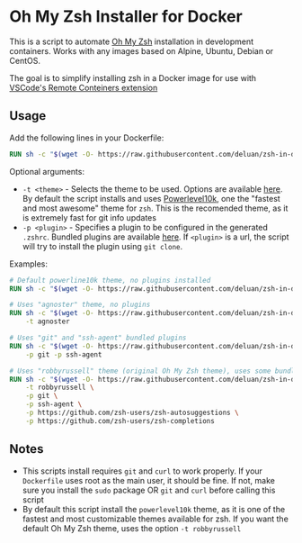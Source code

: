 # Oh My Zsh Installer for Docker

This is a script to automate [Oh My Zsh](https://ohmyz.sh/) installation in development containers.
Works with any images based on Alpine, Ubuntu, Debian or CentOS.

The goal is to simplify installing zsh in a Docker image for use with [VSCode's Remote Conteiners
extension](https://code.visualstudio.com/docs/remote/containers)

## Usage

Add the following lines in your Dockerfile:

```Dockerfile
RUN sh -c "$(wget -O- https://raw.githubusercontent.com/deluan/zsh-in-docker/master/zsh-in-docker.sh)" -- -t <theme> -p <plugin>
```

Optional arguments:

- `-t <theme>` - Selects the theme to be used. Options are available
  [here](https://github.com/robbyrussell/oh-my-zsh/wiki/Themes). By default the script installs
  and uses [Powerlevel10k](https://github.com/romkatv/powerlevel10k), one the
  "fastest and most awesome" theme for `zsh`. This is the recomended theme, as it is extremely fast
  for git info updates
- `-p <plugin>` - Specifies a plugin to be configured in the generated `.zshrc`. Bundled plugins
  are available [here](https://github.com/robbyrussell/oh-my-zsh/tree/master/plugins).
  If `<plugin>` is a url, the script will try to install the plugin using `git clone`.

Examples:

```Dockerfile
# Default powerline10k theme, no plugins installed
RUN sh -c "$(wget -O- https://raw.githubusercontent.com/deluan/zsh-in-docker/master/zsh-in-docker.sh)"
```

```Dockerfile
# Uses "agnoster" theme, no plugins
RUN sh -c "$(wget -O- https://raw.githubusercontent.com/deluan/zsh-in-docker/master/zsh-in-docker.sh)" -- \
    -t agnoster
```

```Dockerfile
# Uses "git" and "ssh-agent" bundled plugins
RUN sh -c "$(wget -O- https://raw.githubusercontent.com/deluan/zsh-in-docker/master/zsh-in-docker.sh)" -- \
    -p git -p ssh-agent
```

```Dockerfile
# Uses "robbyrussell" theme (original Oh My Zsh theme), uses some bundled plugins and install some more from github
RUN sh -c "$(wget -O- https://raw.githubusercontent.com/deluan/zsh-in-docker/master/zsh-in-docker.sh)" -- \
    -t robbyrussell \
    -p git \
    -p ssh-agent \
    -p https://github.com/zsh-users/zsh-autosuggestions \
    -p https://github.com/zsh-users/zsh-completions
```

## Notes

- This scripts install requires `git` and `curl` to work properly. If your `Dockerfile` uses root
  as the main user, it should be fine. If not, make sure you install the `sudo` package OR
  `git` and `curl` before calling this script
- By default this script install the `powerlevel10k` theme, as it is one of the fastest and most
  customizable themes available for zsh. If you want the default Oh My Zsh theme, uses the option
  `-t robbyrussell`

